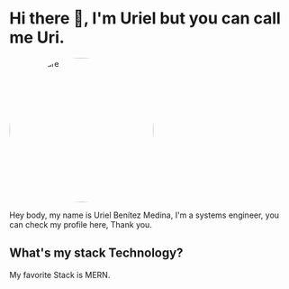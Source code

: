 # Hi there 👋, I'm Uriel but you can call me Uri.
<img style="width: 16rem; height: 16rem; border-radius: 50%;" src="https://scontent.fmex19-1.fna.fbcdn.net/v/t1.6435-0/p180x540/204908290_4134004453354795_2470857282902321408_n.jpg?_nc_cat=104&ccb=1-3&_nc_sid=730e14&_nc_eui2=AeFaDthAWS0pFbOqiivrSjgK7jHyy8TkoiXuMfLLxOSiJeAB9qWgB7xWqX2XwVrngaTeHA599oAgTsfLvuL7eDpT&_nc_ohc=LDoyja17u7kAX-ieLcy&_nc_ht=scontent.fmex19-1.fna&tp=6&oh=5c0e4824fa7c7e3740c852c88a24e0d1&oe=60DD7D37" alt="my picture" /> 

Hey body, my name is Uriel Benítez Medina, I'm a systems engineer, you can check my profile here, Thank you.

## What's my stack Technology?

My favorite Stack is MERN. 

